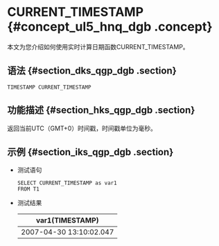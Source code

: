# CURRENT\_TIMESTAMP {#concept_ul5_hnq_dgb .concept}

本文为您介绍如何使用实时计算日期函数CURRENT\_TIMESTAMP。

## 语法 {#section_dks_qgp_dgb .section}

``` {#codeblock_55b_h5a_gca}
TIMESTAMP CURRENT_TIMESTAMP
```

## 功能描述 {#section_hks_qgp_dgb .section}

返回当前UTC（GMT+0）时间戳，时间戳单位为毫秒。

## 示例 {#section_iks_qgp_dgb .section}

-   测试语句

    ``` {#codeblock_ajb_6gy_pzd}
    SELECT CURRENT_TIMESTAMP as var1
    FROM T1
    ```

-   测试结果

    |var1\(TIMESTAMP\)|
    |-----------------|
    |2007-04-30 13:10:02.047|



